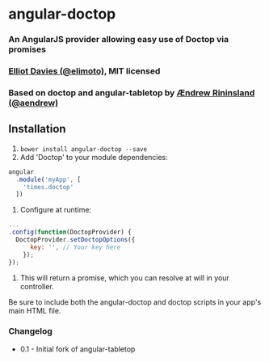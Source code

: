 # angular-doctop
### An AngularJS provider allowing easy use of Doctop via promises
### [Elliot Davies (@elimoto)](http://www.twitter.com/elimoto), MIT licensed
### Based on doctop and angular-tabletop by [Ændrew Rininsland (@aendrew)](http://www.twitter.com/aendrew)

## Installation

1. `bower install angular-doctop --save`
1. Add 'Doctop' to your module dependencies:
  ```javascript
  angular
    .module('myApp', [
      'times.doctop'
    ])
  ```
1. Configure at runtime:
  ```javascript
  ...
  .config(function(DoctopProvider) {
    DoctopProvider.setDoctopOptions({
        key: '', // Your key here
      });
  });
  ```
1. This will return a promise, which you can resolve at will in your controller.

Be sure to include both the angular-doctop and doctop scripts in your app's main HTML file.

### Changelog

  * 0.1 - Initial fork of angular-tabletop
